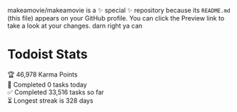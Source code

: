 makeamovie/makeamovie is a ✨ special ✨ repository because its `README.md` (this file) appears on your GitHub profile.
You can click the Preview link to take a look at your changes. darn right ya can

# Todoist Stats

<!-- TODO-IST:START -->
🏆  46,978 Karma Points           
🌸  Completed 0 tasks today           
✅  Completed 33,516 tasks so far           
⏳  Longest streak is 328 days
<!-- TODO-IST:END -->